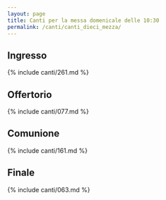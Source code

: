 ```yaml
---
layout: page
title: Canti per la messa domenicale delle 10:30
permalink: /canti/canti_dieci_mezza/
---
```


## Ingresso
{% include canti/261.md %}   

## Offertorio
{% include canti/077.md %}   

## Comunione   
{% include canti/161.md %}   

## Finale
{% include canti/063.md %}   
